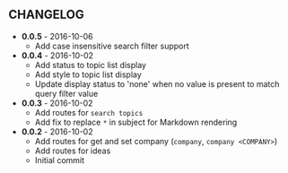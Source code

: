 CHANGELOG
---------
- **0.0.5** - 2016-10-06
  - Add case insensitive search filter support
- **0.0.4** - 2016-10-02
  - Add status to topic list display
  - Add style to topic list display
  - Update display status to 'none' when no value is present to match query filter value
- **0.0.3** - 2016-10-02
  - Add routes for `search topics`
  - Add fix to replace `*` in subject for Markdown rendering
- **0.0.2** - 2016-10-02
  - Add routes for get and set company (`company`, `company <COMPANY>`)
  - Add routes for ideas
  - Initial commit
